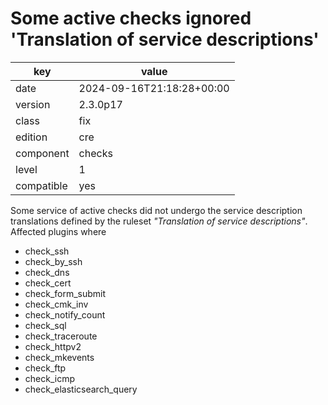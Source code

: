 [//]: # (werk v2)
# Some active checks ignored 'Translation of service descriptions'

key        | value
---------- | ---
date       | 2024-09-16T21:18:28+00:00
version    | 2.3.0p17
class      | fix
edition    | cre
component  | checks
level      | 1
compatible | yes

Some service of active checks did not undergo the service description
translations defined by the ruleset _"Translation of service descriptions"_.
Affected plugins where
 * check_ssh
 * check_by_ssh
 * check_dns
 * check_cert
 * check_form_submit
 * check_cmk_inv
 * check_notify_count
 * check_sql
 * check_traceroute
 * check_httpv2
 * check_mkevents
 * check_ftp
 * check_icmp
 * check_elasticsearch_query


